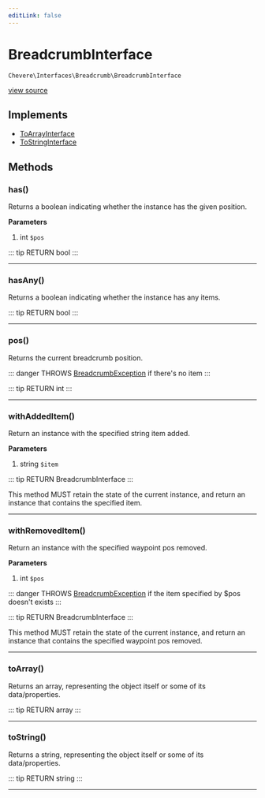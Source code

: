 ```yaml
---
editLink: false
---
```


# BreadcrumbInterface

`Chevere\Interfaces\Breadcrumb\BreadcrumbInterface`

[view source](https://github.com/chevere/chevere/blob/master/interfaces/Breadcrumb/BreadcrumbInterface.php)

## Implements

- [ToArrayInterface](../To/ToArrayInterface.md)
- [ToStringInterface](../To/ToStringInterface.md)

## Methods

### has()

Returns a boolean indicating whether the instance has the given position.

**Parameters**

1. int `$pos`

::: tip RETURN
bool
:::

---

### hasAny()

Returns a boolean indicating whether the instance has any items.

::: tip RETURN
bool
:::

---

### pos()

Returns the current breadcrumb position.

::: danger THROWS
[BreadcrumbException](../../Exceptions/Breadcrumb/BreadcrumbException.md)
if there's no item
:::

::: tip RETURN
int
:::

---

### withAddedItem()

Return an instance with the specified string item added.

**Parameters**

1. string `$item`

::: tip RETURN
BreadcrumbInterface
:::

This method MUST retain the state of the current instance, and return
an instance that contains the specified item.

---

### withRemovedItem()

Return an instance with the specified waypoint pos removed.

**Parameters**

1. int `$pos`

::: danger THROWS
[BreadcrumbException](../../Exceptions/Breadcrumb/BreadcrumbException.md)
if the item specified by $pos doesn't exists
:::

::: tip RETURN
BreadcrumbInterface
:::

This method MUST retain the state of the current instance, and return
an instance that contains the specified waypoint pos removed.

---

### toArray()

Returns an array, representing the object itself or some of its data/properties.

::: tip RETURN
array
:::

---

### toString()

Returns a string, representing the object itself or some of its data/properties.

::: tip RETURN
string
:::

---
